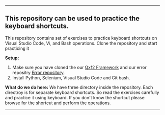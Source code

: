 --------
This repository can be used to practice the keyboard shortcuts.
--------

This repository contains set of exercises to practice keyboard shortcuts on Visual Studio Code, Vi, and Bash operations. Clone the repository and start practicing it


**Setup:**
1. Make sure you have cloned the our [Qxf2 Framework](https://github.com/qxf2/qxf2-page-object-model) and our error repositry [Error repository](https://github.com/qxf2/wtfiswronghere).
2. Install Python, Selenium, Visual Studio Code and Git bash.

**What do we do here:**
We have three directory inside the repository. Each directroy is for separate keyboard shortcuts. So read the exercises carefully and practice it using keyboard. If you don't know the shortcut please browse for the shortcut and perform the operations.

------